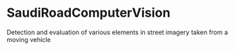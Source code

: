 # SaudiRoadComputerVision
Detection and evaluation of various elements in street imagery taken from a moving vehicle
